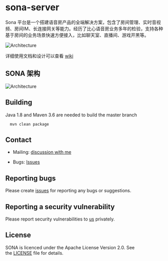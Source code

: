 # sona-server

Sona 平台是一个搭建语音房产品的全端解决方案，包含了房间管理、实时音视频、房间IM、长连接网关等能力。经历了比心语音房业务多年的检验，支持各种基于房间的业务场景快速方便接入，比如聊天室、直播间、游戏开黑等。

![Architecture](https://github.com/BixinTech/sona-server/blob/v1.0/doc/Sona%E5%8A%9F%E8%83%BD.png?raw=true)

详细使用文档和设计可以查看 [wiki](https://github.com/BixinTech/sona-server/wiki)

## SONA 架构

![Architecture](https://github.com/BixinTech/sona-server/blob/v1.0/doc/Sona%20%E6%9E%B6%E6%9E%84.jpg?raw=true)



## Building

Java 1.8 and Maven 3.6 are needed to build the master branch

```
  mvn clean package
```

## Contact

* Mailing:  [discussion with me](qinweivae@163.com)

* Bugs: [Issues](https://github.com/BixinTech/sona-server/issues/new)

## Reporting bugs

Please create [issues](https://github.com/BixinTech/sona-server/issues/new) for reporting any bugs or suggestions.

## Reporting a security vulnerability

Please report security vulnerabilities to [us](qinweivae@163.com) privately.


## License

SONA is licenced under the Apache License Version 2.0. See the [LICENSE](https://github.com/BixinTech/sona-server/blob/master/LICENSE) file for details.
